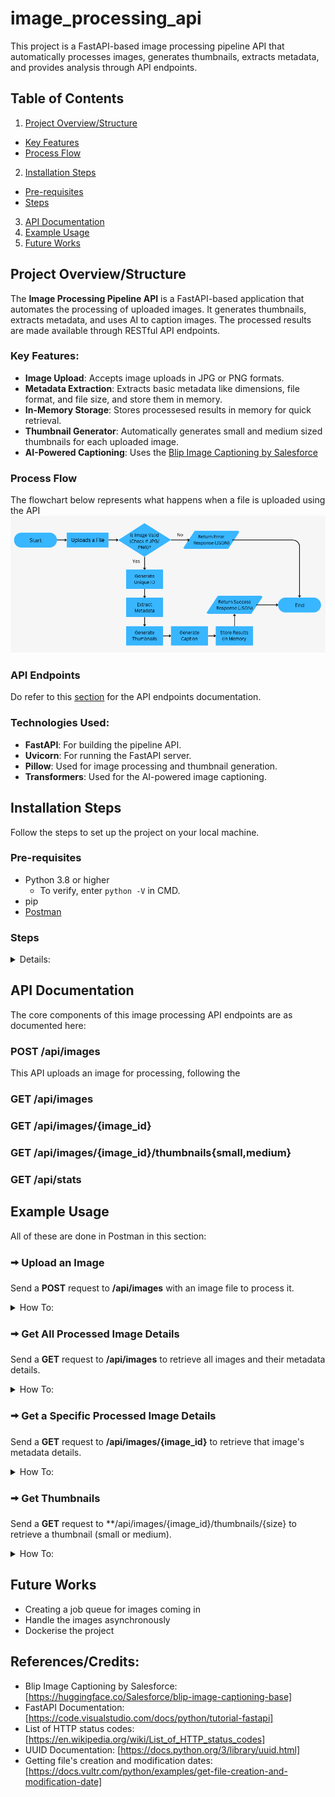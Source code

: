 # image_processing_api
This project is a FastAPI-based image processing pipeline API that automatically processes images, generates thumbnails, extracts  metadata, and provides analysis through API endpoints.

## Table of Contents
1. [Project Overview/Structure](#project-overviewstructure)
- [Key Features](#key-features)
- [Process Flow](#process-flow)
2. [Installation Steps](#installation-steps)
- [Pre-requisites](#pre-requisites)
- [Steps](#steps)
3. [API Documentation](#api-documentation)
4. [Example Usage](#example-usage)
5. [Future Works](#future-works)

## Project Overview/Structure
The **Image Processing Pipeline API** is a FastAPI-based application that automates the processing of uploaded images. It generates thumbnails, extracts metadata, and uses AI to caption images. The processed results are made available through RESTful API endpoints.

### Key Features:
- **Image Upload**: Accepts image uploads in JPG or PNG formats.
- **Metadata Extraction**: Extracts basic metadata like dimensions, file format, and file size, and store them in memory.
- **In-Memory Storage**: Stores processesed results in memory for quick retrieval.
- **Thumbnail Generator**: Automatically generates small and medium sized thumbnails for each uploaded image.
- **AI-Powered Captioning**: Uses the [Blip Image Captioning by Salesforce](https://huggingface.co/Salesforce/blip-image-captioning-base)

### Process Flow
The flowchart below represents what happens when a file is uploaded using the API
![Process Flowchart](Documentation/upload_file_process_workflow.png)

### API Endpoints
Do refer to this [section](#api-documentation) for the API endpoints documentation.

### Technologies Used:
- **FastAPI**: For building the pipeline API.
- **Uvicorn**: For running the FastAPI server.
- **Pillow**: Used for image processing and thumbnail generation.
- **Transformers**: Used for the AI-powered image captioning.

## Installation Steps
Follow the steps to set up the project on your local machine.

### Pre-requisites
- Python 3.8 or higher
  - To verify, enter `python -V` in CMD.
- pip
- [Postman](https://www.postman.com/downloads/)

### Steps
<details>
<summary>Details:</summary>
<p>
1. **Clone this repository**
```
git clone https://github.com/your-username/your-repo-name.git
cd repo-folder
```

2. **Install Dependencies**
```
pip install -r requirements.txt
```

3. **Start the FastAPI server**</b>
- Running in CMD:
```
cd repo-folder
python3 main.py
```
- Runing in VSCode
```
Run with Debugger, choosing the options Python > FastAPI. 
```
🠪 The API will be available at http://localhost:8000 or http://127.0.0.1:8000
</p>
</details>

##  API Documentation
The core components of this image processing API endpoints are as documented here:

### POST /api/images
This API uploads an image for processing, following the 

### GET /api/images

### GET /api/images/{image_id}

### GET /api/images/{image_id}/thumbnails{small,medium}

### GET /api/stats

## Example Usage
All of these are done in Postman in this section:
### 🠪 Upload an Image</b>
Send a **POST** request to **/api/images** with an image file to process it.
<details>
<summary>How To:</summary>
<p>
- In Postman, in the Body tab, for form-data input, include the **Key** as "file" and **Value* as an uploaded file in your local machine.
<img src="./Documentation/Screenshots/uploading_image_success.png" alt="uploading image success" width="450"/>
</p>
</details>

### 🠪 Get All Processed Image Details</b>
Send a **GET** request to **/api/images** to retrieve all images and their metadata details.
<details>
<summary>How To:</summary>
<p>
- In Postman, select the GET option, input the URL as shown and send the request.
<img src="./Documentation/Screenshots/listing_all_images.png" alt="listing all images" width="450"/>
</p>
</details>

### 🠪 Get a Specific Processed Image Details</b>
Send a **GET** request to **/api/images/{image_id}** to retrieve that image's metadata details.
<details>
<summary>How To:</summary>
<p>
- In Postman, select the GET option, input the URL as shown and send the request.
<img src="./Documentation/Screenshots/listing_one_image.png" alt="listing one image" width="450"/>
</p>
</details>

### 🠪 Get Thumbnails</b>
Send a **GET** request to **/api/images/{image_id}/thumbnails/{size} to retrieve a thumbnail (small or medium).
<details>
<summary>How To:</summary>
<p>
- In Postman, select the GET option, input the URL as shown and send the request.
- Thumbnails request can be small or medium.
<img src="./Documentation/Screenshots/get_thumbnail.png" alt="gettnig thumbnal" width="450"/>
</p>
</details>

## Future Works
- Creating a job queue for images coming in
- Handle the images asynchronously
- Dockerise the project

## References/Credits:
- Blip Image Captioning by Salesforce: [https://huggingface.co/Salesforce/blip-image-captioning-base]
- FastAPI Documentation: [https://code.visualstudio.com/docs/python/tutorial-fastapi]
- List of HTTP status codes: [https://en.wikipedia.org/wiki/List_of_HTTP_status_codes]
- UUID Documentation: [https://docs.python.org/3/library/uuid.html]
- Getting file's creation and modification dates: [https://docs.vultr.com/python/examples/get-file-creation-and-modification-date]
